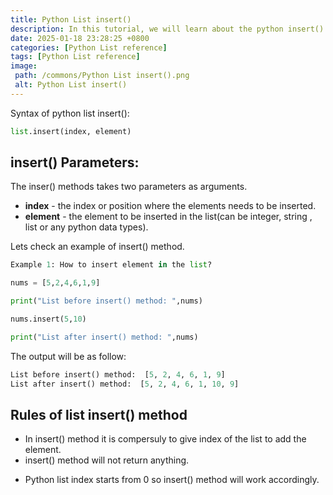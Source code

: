 ```yaml
---
title: Python List insert()
description: In this tutorial, we will learn about the python insert() method.
date: 2025-01-18 23:28:25 +0800
categories: [Python List reference]
tags: [Python List reference]
image:
 path: /commons/Python List insert().png
 alt: Python List insert()
---
```


Syntax of python list insert():

```python
list.insert(index, element)

```

<script type="text/javascript">
	atOptions = {
		'key' : '98858c4e91885e00ea9926beee01c03e',
		'format' : 'iframe',
		'height' : 90,
		'width' : 728,
		'params' : {}
	};
</script>
<script type="text/javascript" src="https://www.highperformanceformat.com/98858c4e91885e00ea9926beee01c03e/invoke.js"></script>
## insert() Parameters:

The inser() methods takes two parameters as arguments.

* **index** \- the index or position where the elements needs to be inserted.  
* **element** \- the element to be inserted in the list(can be integer, string , list or any python data types).


Lets check an example of insert() method.

```python
Example 1: How to insert element in the list?

nums = [5,2,4,6,1,9]

print("List before insert() method: ",nums)

nums.insert(5,10)

print("List after insert() method: ",nums)

```

The output will be as follow:

```python
List before insert() method:  [5, 2, 4, 6, 1, 9]
List after insert() method:  [5, 2, 4, 6, 1, 10, 9]
```

## Rules of list insert() method

<script type="text/javascript">
	atOptions = {
		'key' : '98858c4e91885e00ea9926beee01c03e',
		'format' : 'iframe',
		'height' : 90,
		'width' : 728,
		'params' : {}
	};
</script>
<script type="text/javascript" src="https://www.highperformanceformat.com/98858c4e91885e00ea9926beee01c03e/invoke.js"></script>
* In insert() method it is compersuly to give index of the list to add the element.  
* insert() method will not return anything.  
<script type="text/javascript">
	atOptions = {
		'key' : '98858c4e91885e00ea9926beee01c03e',
		'format' : 'iframe',
		'height' : 90,
		'width' : 728,
		'params' : {}
	};
</script>
<script type="text/javascript" src="https://www.highperformanceformat.com/98858c4e91885e00ea9926beee01c03e/invoke.js"></script>
* Python list index starts from 0 so insert() method will work accordingly.